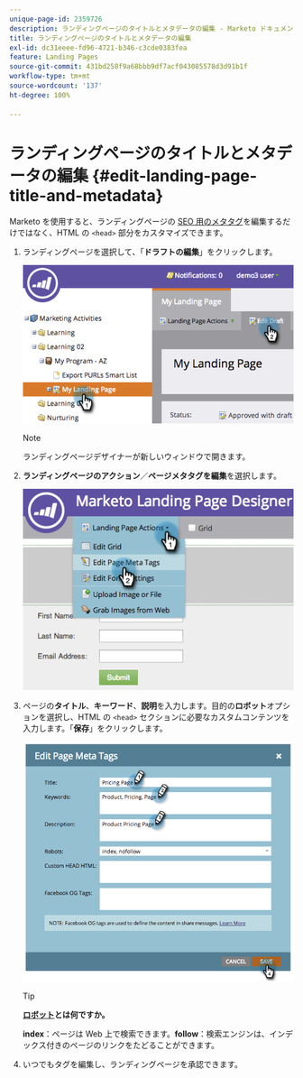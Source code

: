 ```yaml
---
unique-page-id: 2359726
description: ランディングページのタイトルとメタデータの編集 - Marketo ドキュメント - 製品ドキュメント
title: ランディングページのタイトルとメタデータの編集
exl-id: dc31eeee-fd96-4721-b346-c3cde0383fea
feature: Landing Pages
source-git-commit: 431bd258f9a68bbb9df7acf043085578d3d91b1f
workflow-type: tm+mt
source-wordcount: '137'
ht-degree: 100%

---
```


# ランディングページのタイトルとメタデータの編集 {#edit-landing-page-title-and-metadata}

Marketo を使用すると、ランディングページの [SEO 用のメタタグ](https://www.w3schools.com/tags/tag_meta.asp)を編集するだけではなく、HTML の `<head>` 部分をカスタマイズできます。

1. ランディングページを選択して、「**ドラフトの編集**」をクリックします。

   ![](assets/image2014-9-17-11-3a39-3a21.png)

   >[!NOTE]
   >
   >ランディングページデザイナーが新しいウィンドウで開きます。

1. **ランディングページのアクション**／**ページメタタグを編集**&#x200B;を選択します。

   ![](assets/image2014-9-17-11-3a39-3a32.png)

1. ページの&#x200B;**タイトル**、**キーワード**、**説明**&#x200B;を入力します。目的の&#x200B;**ロボット**&#x200B;オプションを選択し、HTML の `<head>` セクションに必要なカスタムコンテンツを入力します。「**保存**」をクリックします。

   ![](assets/image2014-9-17-11-3a39-3a50.png)

   >[!TIP]
   >
   >**[ロボット](https://www.robotstxt.org/meta.html)とは何ですか。**
   >
   >**index**：ページは Web 上で検索できます。**follow**：検索エンジンは、インデックス付きのページのリンクをたどることができます。

1. いつでもタグを編集し、ランディングページを承認できます。
